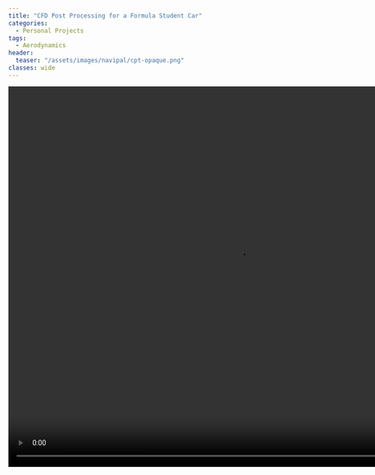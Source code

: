 ```yaml
---
title: "CFD Post Processing for a Formula Student Car"
categories:
  - Personal Projects
tags:
  - Aerodynamics
header:
  teaser: "/assets/images/navipal/cpt-opaque.png"
classes: wide
---
```


<video width="920" height="760" autoplay="autoplay" loop="loop">
  <source src="/assets/videos/cpt-opaque.mp4" type="video/mp4">
</video>
